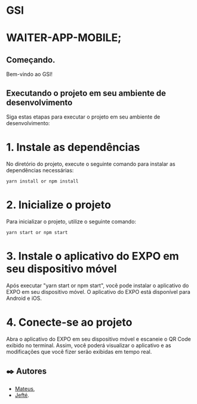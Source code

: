 # GSI

# WAITER-APP-MOBILE;

## Começando.

Bem-vindo ao GSI!

## Executando o projeto em seu ambiente de desenvolvimento

Siga estas etapas para executar o projeto em seu ambiente de desenvolvimento:

# 1. Instale as dependências

No diretório do projeto, execute o seguinte comando para instalar as dependências necessárias:

```
yarn install or npm install
```

# 2. Inicialize o projeto

Para inicializar o projeto, utilize o seguinte comando:

```
yarn start or npm start
```

# 3. Instale o aplicativo do EXPO em seu dispositivo móvel

Após executar "yarn start or npm start", você pode instalar o aplicativo do EXPO em seu dispositivo móvel. O aplicativo do EXPO está disponível para Android e iOS.

# 4. Conecte-se ao projeto

Abra o aplicativo do EXPO em seu dispositivo móvel e escaneie o QR Code exibido no terminal. Assim, você poderá visualizar o aplicativo e as modificações que você fizer serão exibidas em tempo real.

## ✒️ Autores

- [Mateus](https://github.com/mateusfelixdias),
- [Jefté](https://github.com/jefte199).
